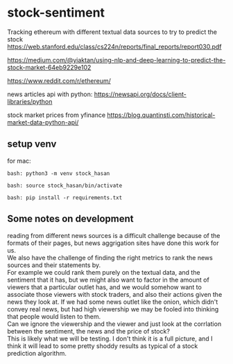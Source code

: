 # stock-sentiment

Tracking ethereum with different textual data sources to try to predict the stock
https://web.stanford.edu/class/cs224n/reports/final_reports/report030.pdf

https://medium.com/@yiaktan/using-nlp-and-deep-learning-to-predict-the-stock-market-64eb9229e102

https://www.reddit.com/r/ethereum/

news articles api with python:
https://newsapi.org/docs/client-libraries/python

stock market prices from yfinance
https://blog.quantinsti.com/historical-market-data-python-api/

## setup venv

for mac:

<pre><code>bash: python3 -m venv stock_hasan</code></pre>
<pre><code>bash: source stock_hasan/bin/activate</code></pre>
<pre><code>bash: pip install -r requirements.txt</code></pre>

## Some notes on development

reading from different news sources is a difficult challenge because of the formats of their pages, but news aggrigation sites have done this work for us. <br>
We also have the challenge of finding the right metrics to rank the news sources and their statements by. <br>
For example we could rank them purely on the textual data, and the sentiment that it has, but we might also want to factor in the amount of viewers that a particular outlet has, and we would somehow want to associate those viewers with stock traders, and also their actions given the news they look at. If we had some news outlet like the onion, which didn't convey real news, but had high viewership we may be fooled into thinking that people would listen to them. <br>
Can we ignore the viewership and the viewer and just look at the corrlation between the sentiment, the news and the price of stock? <br>
This is likely what we will be testing. I don't think it is a full picture, and I think it will lead to some pretty shoddy results as typical of a stock prediction algorithm. <br>
